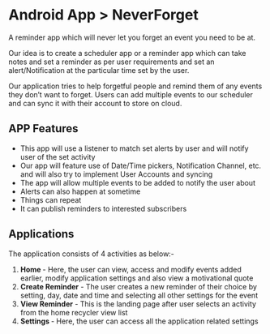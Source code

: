# Android App  > NeverForget

A reminder app which will never let you forget an event you need to be at.

Our idea is to create a scheduler app or a reminder app which can take notes and set a reminder as per user requirements and set an alert/Notification at the particular time set by the user.

Our application tries to help forgetful people and remind them of any events they don’t want to forget. Users can add multiple events to our scheduler and can sync it with their account to store on cloud.

## APP Features
-	This app will use a listener to match set alerts by user and will notify user of the set activity
-	Our app will feature use of Date/Time pickers, Notification Channel, etc. and will also try to implement User Accounts and syncing
-	The app will allow multiple events to be added to notify the user about
-	Alerts can also happen at sometime
-	Things can repeat 
-	It can publish reminders to interested subscribers

## Applications
The application consists of 4 activities as below:-
1.	<b> Home </b> - Here, the user can view, access and modify events added earlier, modify application settings and also view a motivational quote 
2.	<b>Create Reminder</b> - The user creates a new reminder of their choice by setting, day, date and time and selecting all other settings for the event
3.	<b>View Reminder</b> - This is the landing page after user selects an activity from the home recycler view list
4.	<b>Settings </b> - Here, the user can access all the application related settings


